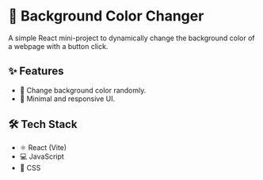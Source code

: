 # 🎨 Background Color Changer

A simple React mini-project to dynamically change the background color of a webpage with a button click.

## ✨ Features
- 🔄 Change background color randomly.
- 📱 Minimal and responsive UI.

## 🛠 Tech Stack
- ⚛️ React (Vite)
- 💻 JavaScript
- 🎨 CSS
